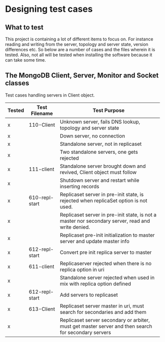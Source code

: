 # Designing test cases

## What to test

This project is containing a lot of different items to focus on. For instance reading and writing from the server, topology and server state, version differences etc. So below are a number of cases and the files wherein it is tested. Also, not all will be tested when installing the software because it can take some time.

## The MongoDB Client, Server, Monitor and Socket classes

Test cases handling servers in Client object.

|Tested|Test Filename|Test Purpose|
|-|-|-|
|x|110-Client|Unknown server, fails DNS lookup, topology and server state|
|x||Down server, no connection|
|x||Standalone server, not in replicaset|
|x||Two standalone servers, one gets rejected|
|x|111-client|Standalone server brought down and revived, Client object must follow|
|x||Shutdown server and restart while inserting records|
|x|610-repl-start|Replicaset server in pre-init state, is rejected when replicaSet option is not used.|
|x||Replicaset server in pre-init state, is not a master nor secondary server, read and write denied.|
|x||Replicaset pre-init initialization to master server and update master info|
|x|612-repl-start|Convert pre init replica server to master|
|x|611-client|Replicaserver rejected when there is no replica option in uri|
|x||Standalone server rejected when used in mix with replica option defined|
|x|612-repl-start|Add servers to replicaset|
|x|613-Client|Replicaset server master in uri, must search for secondaries and add them|
|x||Replicaset server secondary or arbiter, must get master server and then search for secondary servers|
